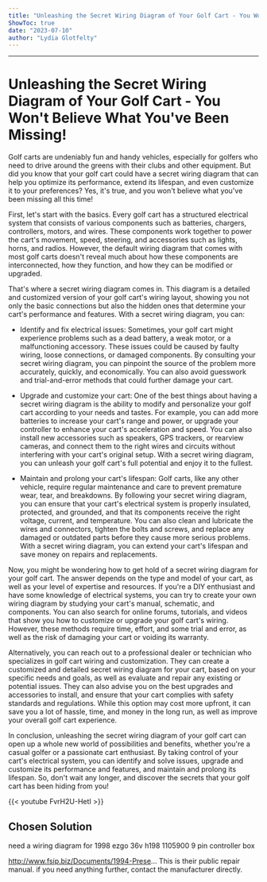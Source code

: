 ```yaml
---
title: "Unleashing the Secret Wiring Diagram of Your Golf Cart - You Won't Believe What You've Been Missing!"
ShowToc: true 
date: "2023-07-10"
author: "Lydia Glotfelty"
---
```

*****
# Unleashing the Secret Wiring Diagram of Your Golf Cart - You Won't Believe What You've Been Missing!

Golf carts are undeniably fun and handy vehicles, especially for golfers who need to drive around the greens with their clubs and other equipment. But did you know that your golf cart could have a secret wiring diagram that can help you optimize its performance, extend its lifespan, and even customize it to your preferences? Yes, it's true, and you won't believe what you've been missing all this time!

First, let's start with the basics. Every golf cart has a structured electrical system that consists of various components such as batteries, chargers, controllers, motors, and wires. These components work together to power the cart's movement, speed, steering, and accessories such as lights, horns, and radios. However, the default wiring diagram that comes with most golf carts doesn't reveal much about how these components are interconnected, how they function, and how they can be modified or upgraded.

That's where a secret wiring diagram comes in. This diagram is a detailed and customized version of your golf cart's wiring layout, showing you not only the basic connections but also the hidden ones that determine your cart's performance and features. With a secret wiring diagram, you can:

- Identify and fix electrical issues: Sometimes, your golf cart might experience problems such as a dead battery, a weak motor, or a malfunctioning accessory. These issues could be caused by faulty wiring, loose connections, or damaged components. By consulting your secret wiring diagram, you can pinpoint the source of the problem more accurately, quickly, and economically. You can also avoid guesswork and trial-and-error methods that could further damage your cart.

- Upgrade and customize your cart: One of the best things about having a secret wiring diagram is the ability to modify and personalize your golf cart according to your needs and tastes. For example, you can add more batteries to increase your cart's range and power, or upgrade your controller to enhance your cart's acceleration and speed. You can also install new accessories such as speakers, GPS trackers, or rearview cameras, and connect them to the right wires and circuits without interfering with your cart's original setup. With a secret wiring diagram, you can unleash your golf cart's full potential and enjoy it to the fullest.

- Maintain and prolong your cart's lifespan: Golf carts, like any other vehicle, require regular maintenance and care to prevent premature wear, tear, and breakdowns. By following your secret wiring diagram, you can ensure that your cart's electrical system is properly insulated, protected, and grounded, and that its components receive the right voltage, current, and temperature. You can also clean and lubricate the wires and connectors, tighten the bolts and screws, and replace any damaged or outdated parts before they cause more serious problems. With a secret wiring diagram, you can extend your cart's lifespan and save money on repairs and replacements.

Now, you might be wondering how to get hold of a secret wiring diagram for your golf cart. The answer depends on the type and model of your cart, as well as your level of expertise and resources. If you're a DIY enthusiast and have some knowledge of electrical systems, you can try to create your own wiring diagram by studying your cart's manual, schematic, and components. You can also search for online forums, tutorials, and videos that show you how to customize or upgrade your golf cart's wiring. However, these methods require time, effort, and some trial and error, as well as the risk of damaging your cart or voiding its warranty.

Alternatively, you can reach out to a professional dealer or technician who specializes in golf cart wiring and customization. They can create a customized and detailed secret wiring diagram for your cart, based on your specific needs and goals, as well as evaluate and repair any existing or potential issues. They can also advise you on the best upgrades and accessories to install, and ensure that your cart complies with safety standards and regulations. While this option may cost more upfront, it can save you a lot of hassle, time, and money in the long run, as well as improve your overall golf cart experience.

In conclusion, unleashing the secret wiring diagram of your golf cart can open up a whole new world of possibilities and benefits, whether you're a casual golfer or a passionate cart enthusiast. By taking control of your cart's electrical system, you can identify and solve issues, upgrade and customize its performance and features, and maintain and prolong its lifespan. So, don't wait any longer, and discover the secrets that your golf cart has been hiding from you!

{{< youtube FvrH2U-HetI >}} 



## Chosen Solution
 need a wiring diagram for 1998 ezgo 36v h198 1105900 9 pin controller box

 http://www.fsip.biz/Documents/1994-Prese...
This is their public repair manual. if you need anything further, contact the manufacturer directly.




